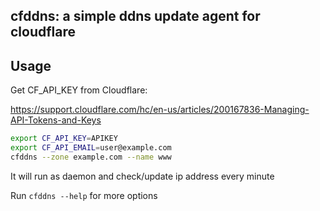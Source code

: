 ## cfddns: a simple ddns update agent for cloudflare

## Usage

Get CF_API_KEY from Cloudflare: 

https://support.cloudflare.com/hc/en-us/articles/200167836-Managing-API-Tokens-and-Keys

```sh
export CF_API_KEY=APIKEY
export CF_API_EMAIL=user@example.com
cfddns --zone example.com --name www
```

It will run as daemon and check/update ip address every minute

Run `cfddns --help` for more options
